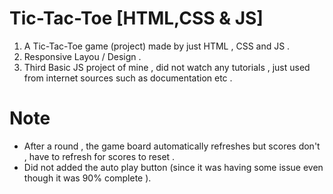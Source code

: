 # Tic-Tac-Toe [HTML,CSS & JS]
  1. A Tic-Tac-Toe game (project) made by just HTML , CSS and JS .
  2. Responsive Layou / Design .
  3. Third Basic JS project of mine , did not watch any tutorials , just used from internet sources such as documentation etc .  

# Note 
 - After a round , the game board automatically refreshes but scores don't , have to refresh for scores to reset .
 - Did not added the auto play button (since it was having some issue even though it was 90% complete ). 
